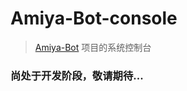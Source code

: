 # Amiya-Bot-console

> [Amiya-Bot](https://github.com/vivien8261/Amiya-Bot) 项目的系统控制台

### 尚处于开发阶段，敬请期待...

<!--
## 常见问题

```bash
Client does not support authentication protocol requested by server; consider upgrading MySQL client
```

```bash
Cannot enqueue Query after fatal error
```
-->
